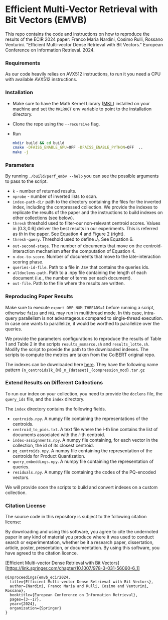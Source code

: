 # Efficient Multi-Vector Retrieval with Bit Vectors (EMVB)

This repo contains the code and instructions on how to reproduce the results of the ECIR 2024 paper: Franco Maria Nardini, Cosimo Rulli, Rossano Venturini. "Efficient Multi-vector Dense Retrieval with Bit Vectors." European Conference on Information Retrieval. 2024.

### Requirements

As our code heavily relies on AVX512 instructions, to run it you need a CPU with available AVX512 instructions. 

### Installation

- Make sure to have the Math Kernel Library ([MKL](https://www.intel.com/content/www/us/en/developer/tools/oneapi/onemkl.html#gs.5pn8i4)) installed on your machine and set the ```MKLROOT``` env variable to point to the installation directory.

- Clone the repo using the ```--recursive``` flag.
- Run 
  ```bash
  mkdir build && cd build
  cmake -DFAISS_ENABLE_GPU=OFF -DFAISS_ENABLE_PYTHON=OFF  ..
  make -j
  ```

### Parameters

 By running ```./build/perf_embv --help``` you can see the possible arguments to pass to the script. 

 - ```k``` - number of returned results.
 - ```nprobe``` - number of inverted lists to scan. 
 - ```index-path-dir``` path to the directory containing the files for the inverted index, including the compressed collection. We provide the indexes to replicate the results of the paper and the instructions to build indexes on other collections (see below).
 - ```thresh``` threshold used to filter-our non-relevant centroid scores. Values in $[0.3, 0.6]$ deliver the best results in our experiments. This is referred as *th* in the paper. See Equation 4 and Figure 2 (right).
 - ```thresh-query```. Threshold used to define $\bar{J}_i$. See Equation 6.
 - ```out-second-stage```. The number of documents that move on the centroid-interaction mechanism after the computation of Equation 4.
 - ```n-doc-to-score```. Number of documents that move to the late-interaction scoring phase. 
 - ```queries-id-file```. Path to a file in .tsv that contains the queries ids.
 - ```alldoclens-path```. Path to a .npy file containing the length of each document (i.e., the number of terms per each document).
 - ```out-file```. Path to the file where the results are written. 

### Reproducing Paper Results

Make sure to execute ```export OMP_NUM_THREADS=1``` before running a script, otherwise ```faiss``` and ```MKL``` may run in multithread mode. In this case, intra-query parallelism is not advantageous compared to single-thread execution. In case one wants to parallelize, it would be worthed to parallelize over the queries. 


We provide the parameters configurations to reproduce the results of Table 1 and Table 2 in the scripts ```results_msmarco.sh``` and ```results_lotte.sh```. Modify the script to provide the path to the downloaded indexes. The scripts to compute the metrics are taken from the ColBERT original repo. 

The indexes can be downloaded here [here](http://hpc.isti.cnr.it/~rulli/emvb-ecir2024/). They have the following name pattern ```{n_centroids}k_{M}_m_{dataset}_{compression_mod}.tar.gz```

### Extend Results on Different Collections

To run our index on your collection, you need to provide the ```doclens``` file, the ```query_ids``` file, and the ```index``` directory. 

The ```index``` directory contains the following fields. 

- ```centroids.npy```. A numpy file containing the representations of the centroids. 
- ```centroid_to_pids.txt```. A text file where the $i$-th line contains the list of documents associated with the $i$-th centroid.
- ```index-assignments.npy```. A numpy file containing, for each vector in the collection, the id of its closest centroid.
- ```pq_centroids.npy```. A numpy file containing the representation of the centroids for Product Quantization. 
- ```query_embeddings.npy```. A numpy file containing the representation of queries. 
- ```residuals.npy```. A numpy file containing the codes of the PQ-encoded vectors. 

We will provide soon the scripts to build and convert indexes on a custom collection.  

### Citation License

The source code in this repository is subject to the following citation license:

By downloading and using this software, you agree to cite the undernoted paper in any kind of material you produce where it was used to conduct search or experimentation, whether be it a research paper, dissertation, article, poster, presentation, or documentation. By using this software, you have agreed to the citation licence.

[Efficient Multi-vector Dense Retrieval with Bit Vectors][https://link.springer.com/chapter/10.1007/978-3-031-56060-6_1]

```
@inproceedings{emvb_ecir2024,
  title={Efficient Multi-vector Dense Retrieval with Bit Vectors},
  author={Nardini, Franco Maria and Rulli, Cosimo and Venturini, Rossano},
  booktitle={European Conference on Information Retrieval},
  pages={3--17},
  year={2024},
  organization={Springer}
}
```
